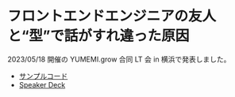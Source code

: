 # フロントエンドエンジニアの友人と“型”で話がすれ違った原因
2023/05/18 開催の YUMEMI.grow 合同 LT 会 in 横浜で発表しました。

- [サンプルコード](https://github.com/Kaito-Dogi/type-systems)
- [Speaker Deck](https://speakerdeck.com/kaito_dogi/hurontoendoenzinianoyou-ren-to-xing-dehua-gasurewei-tutayuan-yin-yumemi-dot-growhe-tong-lthui-inheng-bang-at-kaito-dogi)
